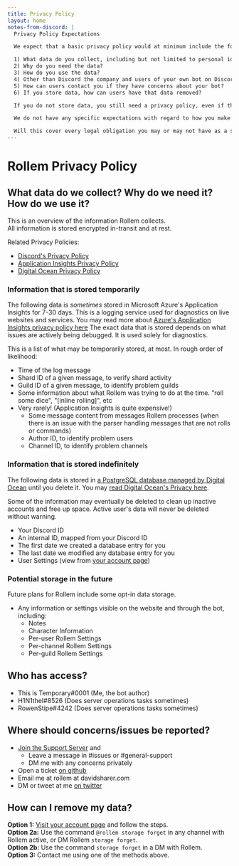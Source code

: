 ```yaml
---
title: Privacy Policy
layout: home
notes-from-discord: |
  Privacy Policy Expectations

  We expect that a basic privacy policy would at minimum include the following:

  1) What data do you collect, including but not limited to personal identifying information?
  2) Why do you need the data?
  3) How do you use the data?
  4) Other than Discord the company and users of your own bot on Discord the platform, who do you share your collected data with, if anyone?
  5) How can users contact you if they have concerns about your bot?
  6) If you store data, how can users have that data removed?

  If you do not store data, you still need a privacy policy, even if that policy says "We do not store data" before still providing users with a way to contact you about their concerns.

  We do not have any specific expectations with regard to how you make your privacy policy available. We simply expect that you do your best to make it available to your users however you see fit. This can be a link to a website, a command in your bot, a link to a Pastebin, the option for users to request it via DM, or pretty much anything that empowers users to go find your policy if they should want it. 

  Will this cover every legal obligation you may or may not have as a software developer working with user information at scale? We can't really speak to this, and if you are concerned about your legal obligations regarding GDPR, CCPA, and other regional data regulations, we would advise speaking with a lawyer. Would this cover our expectations for you as a user of our API? Yes.
---
```


# Rollem Privacy Policy

## What data do we collect? Why do we need it? How do we use it?
This is an overview of the information Rollem collects.  
All information is stored encrypted in-transit and at rest.  

Related Privacy Policies:
- [Discord's Privacy Policy][discord-pp]
- [Application Insights Privacy Policy][ai-pp]
- [Digital Ocean Privacy Policy][do-pp]

### Information that is stored temporarily
The following data is *sometimes* stored in Microsoft Azure's Application Insights for 7-30 days.
This is a logging service used for diagnostics on live websites and services.
You may read more about [Azure's Application Insights privacy policy here](ai-pp)
The exact data that is stored depends on what issues are actively being debugged.
It is used solely for diagnostics.

This is a list of what may be temporarily stored, at most. In rough order of likelihood:
- Time of the log message
- Shard ID of a given message, to verify shard activity
- Guild ID of a given message, to identify problem guilds
- Some information about what Rollem was trying to do at the time. "roll some dice", "\[inline rolling\]", etc
- Very rarely! (Application Insights is quite expensive!)
  - Some message content from messages Rollem processes (when there is an issue with the parser handling messages that are not rolls or commands)
  - Author ID, to identify problem users
  - Channel ID, to identify problem channels

### Information that is stored indefinitely
The following data is stored in [a PostgreSQL database managed by Digital Ocean][do-managed-db] until you delete it.
You may [read Digital Ocean's Privacy here][do-pp].

Some of the information may eventually be deleted to clean up inactive accounts and free up space.
Active user's data will never be deleted without warning.
- Your Discord ID
- An internal ID, mapped from your Discord ID
- The first date we created a database entry for you
- The last date we modified any database entry for you
- User Settings (view from [your account page][account])

### Potential storage in the future
Future plans for Rollem include some opt-in data storage.
- Any information or settings visible on the website and through the bot, including:
  - Notes
  - Character Information
  - Per-user Rollem Settings
  - Per-channel Rollem Settings
  - Per-guild Rollem Settings

## Who has access?
- This is Temporary#0001 (Me, the bot author)
- H1N1theI#8526 (Does server operations tasks sometimes)
- RowenStipe#4242 (Does server operations tasks sometimes)

## Where should concerns/issues be reported?
- [Join the Support Server][support-server] and
  - Leave a message in #issues or #general-support
  - DM me with any concerns privately
- Open a ticket [on github][github-issues]
- Email me at rollem at davidsharer.com
- DM or tweet at me [on twitter][twitter]

## How can I remove my data?
**Option 1:** [Visit your account page][account] and follow the steps.  
**Option 2a:** Use the command `@rollem storage forget` in any channel with Rollem active, or DM Rollem `storage forget`.  
**Option 2b:** Use the command `storage forget` in a DM with Rollem.  
**Option 3:** Contact me using one of the methods above.

[support-server]: https://discord.gg/FyMcZSPNFg
[twitter]: https://twitter.com/david_does
[github-issues]: https://github.com/rollem-discord/rollem-discord/issues
[account]: /account
[ai-pp]: https://docs.microsoft.com/en-us/azure/azure-monitor/app/data-retention-privacy#how-secure-is-my-data
[do-pp]: https://www.digitalocean.com/legal/privacy-policy/
[do-managed-db]: https://www.digitalocean.com/products/managed-databases/
[discord-pp]: https://discord.com/privacy